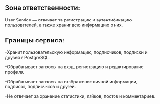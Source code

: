 ## Зона ответственности:

User Service — отвечает за регистрацию и аутентификацию пользователей, а также хранит всю информацию о них.

## Границы сервиса:
-Хранит пользовательскую информацию, подписчиков, подписки и друзей в PostgreSQL.

-Обрабатывает запросы на вход, регистрацию и редактирование профиля.

-Обрабатывает запросы на отображение личной информации, подписок, подписчиков и друзей.

-Не отвечает за хранение статистики, лайков, постов и комментариев.

